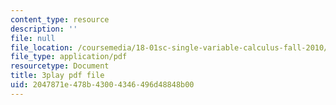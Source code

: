 ```yaml
---
content_type: resource
description: ''
file: null
file_location: /coursemedia/18-01sc-single-variable-calculus-fall-2010/2047871e478b43004346496d48848b00_zUEuKrxgHws.pdf
file_type: application/pdf
resourcetype: Document
title: 3play pdf file
uid: 2047871e-478b-4300-4346-496d48848b00
---
```

